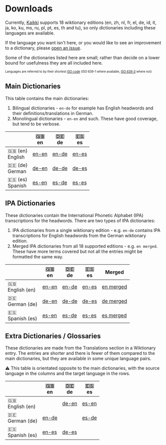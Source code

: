 # Downloads

Currently, [Kaikki](https://kaikki.org/dictionary/rawdata.html) supports 18 wiktionary editions (en, zh, nl, fr, el, de, id, it, ja, ko, ku, ms, ru, pl, pt, es, th and tu), so only dictionaries including these languages are available.

If the language you want isn't here, or you would like to see an improvement to a dictionary, please [open an issue](https://github.com/yomidevs/kaikki-to-yomitan/issues/new).

Some of the dictionaries listed here are small; rather than decide on a lower bound for usefulness they are all included here. 

<sub><sup> Languages are referred to by their shortest [ISO code](https://en.wikipedia.org/wiki/List_of_ISO_639_language_codes) (ISO 639-1 where available, [ISO 639-3](https://en.wikipedia.org/wiki/List_of_ISO_639-3_codes) where not)</sup></sub>

## Main Dictionaries
This table contains the main dictionaries:

1. Bilingual dictionaries - `en-de` for example has English headwords and their definitions/translations in German.
2. Monolingual dictionaries - `en-en` and such. These have good coverage, but tend to be verbose.

| | 🇬🇧 </br> en | 🇩🇪 </br> de | 🇪🇸 </br> es |
|---|---|---|---|
| 🇬🇧 (en) </br> English  |  [en-en](https://github.com/yomidevs/kaikki-to-yomitan/releases/latest/download/kty-en-en.zip) </br> |  [en-de](https://github.com/yomidevs/kaikki-to-yomitan/releases/latest/download/kty-en-de.zip) </br> |  [en-es](https://github.com/yomidevs/kaikki-to-yomitan/releases/latest/download/kty-en-es.zip) </br>
| 🇩🇪 (de) </br> German  |  [de-en](https://github.com/yomidevs/kaikki-to-yomitan/releases/latest/download/kty-de-en.zip) </br> |  [de-de](https://github.com/yomidevs/kaikki-to-yomitan/releases/latest/download/kty-de-de.zip) </br> |  [de-es](https://github.com/yomidevs/kaikki-to-yomitan/releases/latest/download/kty-de-es.zip) </br>
| 🇪🇸 (es) </br> Spanish  |  [es-en](https://github.com/yomidevs/kaikki-to-yomitan/releases/latest/download/kty-es-en.zip) </br> |  [es-de](https://github.com/yomidevs/kaikki-to-yomitan/releases/latest/download/kty-es-de.zip) </br> |  [es-es](https://github.com/yomidevs/kaikki-to-yomitan/releases/latest/download/kty-es-es.zip) </br>
## IPA Dictionaries
These dictionaries contain the International Phonetic Alphabet (IPA) transcriptions for the headwords. There are two types of IPA dictionaries:
1. IPA dictionaries from a single wiktionary edition - e.g. `en-de` contains IPA transcriptions for English headwords from the German wiktionary edition.
2. Merged IPA dictionaries from all 18 supported editions - e.g. `en merged`. These have more terms covered but not all the entries might be formatted the same way.

| | 🇬🇧 </br> en | 🇩🇪 </br> de | 🇪🇸 </br> es | Merged |
|---|---|---|---|---|
| 🇬🇧 </br> English (en) |  [en-en](https://github.com/yomidevs/kaikki-to-yomitan/releases/latest/download/kty-en-en-ipa.zip) </br> |  [en-de](https://github.com/yomidevs/kaikki-to-yomitan/releases/latest/download/kty-en-de-ipa.zip) </br> |  [en-es](https://github.com/yomidevs/kaikki-to-yomitan/releases/latest/download/kty-en-es-ipa.zip) </br> |  [en merged](https://github.com/yomidevs/kaikki-to-yomitan/releases/latest/download/kty-en-ipa.zip) </br>
| 🇩🇪 </br> German (de) |  [de-en](https://github.com/yomidevs/kaikki-to-yomitan/releases/latest/download/kty-de-en-ipa.zip) </br> |  [de-de](https://github.com/yomidevs/kaikki-to-yomitan/releases/latest/download/kty-de-de-ipa.zip) </br> |  [de-es](https://github.com/yomidevs/kaikki-to-yomitan/releases/latest/download/kty-de-es-ipa.zip) </br> |  [de merged](https://github.com/yomidevs/kaikki-to-yomitan/releases/latest/download/kty-de-ipa.zip) </br>
| 🇪🇸 </br> Spanish (es) |  [es-en](https://github.com/yomidevs/kaikki-to-yomitan/releases/latest/download/kty-es-en-ipa.zip) </br> |  [es-de](https://github.com/yomidevs/kaikki-to-yomitan/releases/latest/download/kty-es-de-ipa.zip) </br> |  [es-es](https://github.com/yomidevs/kaikki-to-yomitan/releases/latest/download/kty-es-es-ipa.zip) </br> |  [es merged](https://github.com/yomidevs/kaikki-to-yomitan/releases/latest/download/kty-es-ipa.zip) </br>
## Extra Dictionaries / Glossaries
These dictionaries are made from the Translations section in a Wiktionary entry. The entries are shorter and there is fewer of them compared to the main dictionaries, but they are available in some unique language pairs.

⚠️ This table is orientated opposite to the main dictionaries, with the source language in the columns and the target language in the rows.

| | 🇬🇧 </br> en | 🇩🇪 </br> de | 🇪🇸 </br> es |
|---|---|---|---|
| 🇬🇧 </br> English (en) |  |  [de-en](https://github.com/yomidevs/kaikki-to-yomitan/releases/latest/download/kty-de-en-gloss.zip) </br> |  [es-en](https://github.com/yomidevs/kaikki-to-yomitan/releases/latest/download/kty-es-en-gloss.zip) </br>
| 🇩🇪 </br> German (de) |  [en-de](https://github.com/yomidevs/kaikki-to-yomitan/releases/latest/download/kty-en-de-gloss.zip) </br> |  |  [es-de](https://github.com/yomidevs/kaikki-to-yomitan/releases/latest/download/kty-es-de-gloss.zip) </br>
| 🇪🇸 </br> Spanish (es) |  [en-es](https://github.com/yomidevs/kaikki-to-yomitan/releases/latest/download/kty-en-es-gloss.zip) </br> |  [de-es](https://github.com/yomidevs/kaikki-to-yomitan/releases/latest/download/kty-de-es-gloss.zip) </br> | 
